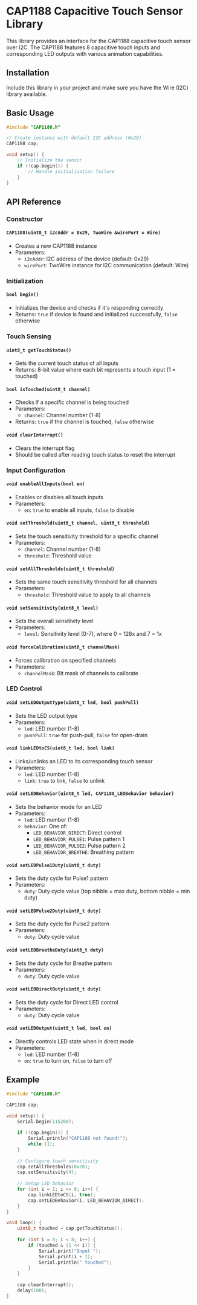 # CAP1188 Capacitive Touch Sensor Library

This library provides an interface for the CAP1188 capacitive touch sensor over I2C. The CAP1188 features 8 capacitive touch inputs and corresponding LED outputs with various animation capabilities.

## Installation

Include this library in your project and make sure you have the Wire (I2C) library available.

## Basic Usage

```cpp
#include "CAP1188.h"

// Create instance with default I2C address (0x29)
CAP1188 cap;

void setup() {
    // Initialize the sensor
    if (!cap.begin()) {
        // Handle initialization failure
    }
}
```

## API Reference

### Constructor

#### `CAP1188(uint8_t i2cAddr = 0x29, TwoWire &wirePort = Wire)`
- Creates a new CAP1188 instance
- Parameters:
  - `i2cAddr`: I2C address of the device (default: 0x29)
  - `wirePort`: TwoWire instance for I2C communication (default: Wire)

### Initialization

#### `bool begin()`
- Initializes the device and checks if it's responding correctly
- Returns: `true` if device is found and initialized successfully, `false` otherwise

### Touch Sensing

#### `uint8_t getTouchStatus()`
- Gets the current touch status of all inputs
- Returns: 8-bit value where each bit represents a touch input (1 = touched)

#### `bool isTouched(uint8_t channel)`
- Checks if a specific channel is being touched
- Parameters:
  - `channel`: Channel number (1-8)
- Returns: `true` if the channel is touched, `false` otherwise

#### `void clearInterrupt()`
- Clears the interrupt flag
- Should be called after reading touch status to reset the interrupt

### Input Configuration

#### `void enableAllInputs(bool en)`
- Enables or disables all touch inputs
- Parameters:
  - `en`: `true` to enable all inputs, `false` to disable

#### `void setThreshold(uint8_t channel, uint8_t threshold)`
- Sets the touch sensitivity threshold for a specific channel
- Parameters:
  - `channel`: Channel number (1-8)
  - `threshold`: Threshold value

#### `void setAllThresholds(uint8_t threshold)`
- Sets the same touch sensitivity threshold for all channels
- Parameters:
  - `threshold`: Threshold value to apply to all channels

#### `void setSensitivity(uint8_t level)`
- Sets the overall sensitivity level
- Parameters:
  - `level`: Sensitivity level (0-7), where 0 = 128x and 7 = 1x

#### `void forceCalibration(uint8_t channelMask)`
- Forces calibration on specified channels
- Parameters:
  - `channelMask`: Bit mask of channels to calibrate

### LED Control

#### `void setLEDOutputType(uint8_t led, bool pushPull)`
- Sets the LED output type
- Parameters:
  - `led`: LED number (1-8)
  - `pushPull`: `true` for push-pull, `false` for open-drain

#### `void linkLEDtoCS(uint8_t led, bool link)`
- Links/unlinks an LED to its corresponding touch sensor
- Parameters:
  - `led`: LED number (1-8)
  - `link`: `true` to link, `false` to unlink

#### `void setLEDBehavior(uint8_t led, CAP1188_LEDBehavior behavior)`
- Sets the behavior mode for an LED
- Parameters:
  - `led`: LED number (1-8)
  - `behavior`: One of:
    - `LED_BEHAVIOR_DIRECT`: Direct control
    - `LED_BEHAVIOR_PULSE1`: Pulse pattern 1
    - `LED_BEHAVIOR_PULSE2`: Pulse pattern 2
    - `LED_BEHAVIOR_BREATHE`: Breathing pattern

#### `void setLEDPulse1Duty(uint8_t duty)`
- Sets the duty cycle for Pulse1 pattern
- Parameters:
  - `duty`: Duty cycle value (top nibble = max duty, bottom nibble = min duty)

#### `void setLEDPulse2Duty(uint8_t duty)`
- Sets the duty cycle for Pulse2 pattern
- Parameters:
  - `duty`: Duty cycle value

#### `void setLEDBreatheDuty(uint8_t duty)`
- Sets the duty cycle for Breathe pattern
- Parameters:
  - `duty`: Duty cycle value

#### `void setLEDDirectDuty(uint8_t duty)`
- Sets the duty cycle for Direct LED control
- Parameters:
  - `duty`: Duty cycle value

#### `void setLEDOutput(uint8_t led, bool on)`
- Directly controls LED state when in direct mode
- Parameters:
  - `led`: LED number (1-8)
  - `on`: `true` to turn on, `false` to turn off

## Example

```cpp
#include "CAP1188.h"

CAP1188 cap;

void setup() {
    Serial.begin(115200);
    
    if (!cap.begin()) {
        Serial.println("CAP1188 not found!");
        while (1);
    }
    
    // Configure touch sensitivity
    cap.setAllThresholds(0x20);
    cap.setSensitivity(4);
    
    // Setup LED behavior
    for (int i = 1; i <= 8; i++) {
        cap.linkLEDtoCS(i, true);
        cap.setLEDBehavior(i, LED_BEHAVIOR_DIRECT);
    }
}

void loop() {
    uint8_t touched = cap.getTouchStatus();
    
    for (int i = 0; i < 8; i++) {
        if (touched & (1 << i)) {
            Serial.print("Input ");
            Serial.print(i + 1);
            Serial.println(" touched");
        }
    }
    
    cap.clearInterrupt();
    delay(100);
}
